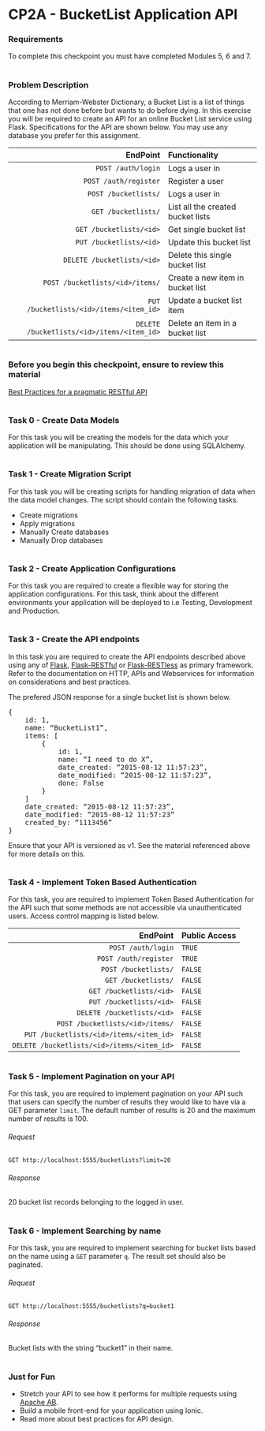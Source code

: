 # CP2A - BucketList Application API

### Requirements

To complete this checkpoint you must have completed Modules 5, 6 and 7.

#

### Problem Description

According to Merriam-Webster Dictionary, a Bucket List is a list of things that one has not done before but wants to do before dying.
In this exercise you will be required to create an API for an online Bucket List service using Flask.
Specifications for the API are shown below. You may use any database you prefer for this assignment.


EndPoint    |   Functionality
-----------:|:---------------
`POST /auth/login`                          | Logs a user in
`POST /auth/register`                       | Register a user
`POST /bucketlists/`                        | Logs a user in
`GET /bucketlists/`                         | List all the created bucket lists
`GET /bucketlists/<id>`                     | Get single bucket list
`PUT /bucketlists/<id>`                     | Update this bucket list
`DELETE /bucketlists/<id>`                  | Delete this single bucket list
`POST /bucketlists/<id>/items/`             | Create a new item in bucket list
`PUT /bucketlists/<id>/items/<item_id>`     | Update a bucket list item
`DELETE /bucketlists/<id>/items/<item_id>`  | Delete an item in a bucket list

#

### Before you begin this checkpoint, ensure to review this material
[Best Practices for a pragmatic RESTful API](http://www.vinaysahni.com/best-practices-for-a-pragmatic-restful-api)

#

### Task 0 - Create Data Models

For this task you will be creating the models for the data which your application will be manipulating. This should be done using SQLAlchemy.

#

### Task 1 -  Create Migration Script

For this task you will be creating scripts for handling migration of data when the data model changes. The script should contain the following tasks.

+ Create migrations
+ Apply migrations
+ Manually Create databases
+ Manually Drop databases

#

### Task 2 - Create Application Configurations

For this task you are required to create a flexible way for storing the application configurations. For this task, think about the different environments your application will be deployed to i.e Testing, Development and Production.

#

### Task 3 - Create the API endpoints

In this task you are required to create the API endpoints described above using any of [Flask](http://flask.pocoo.org/), [Flask-RESTful](http://flask-restful-cn.readthedocs.org/en/0.3.4/) or [Flask-RESTless](https://flask-restless.readthedocs.org/en/latest/index.html) as primary framework. Refer to the documentation on HTTP, APIs and Webservices for information on considerations and best practices.

The prefered JSON response for a single bucket list is shown below.

<pre>
{
	id: 1,
	name: “BucketList1”,
	items: [
		{
            id: 1,
            name: “I need to do X”,
            date_created: “2015-08-12 11:57:23”,
            date_modified: “2015-08-12 11:57:23”,
            done: False
        }
    ]
	date_created: “2015-08-12 11:57:23”,
	date_modified: “2015-08-12 11:57:23”
	created_by: “1113456”
}
</pre>

Ensure that your API is versioned as v1. See the material referenced above for more details on this.

#

### Task 4 - Implement Token Based Authentication

For this task, you are required to implement Token Based Authentication for the API such that some methods are not accessible via unauthenticated users. Access control mapping is listed below.

EndPoint    |   Public Access
-----------:|:---------------
`POST /auth/login`                          |   `TRUE`
`POST /auth/register`                       |    `TRUE`
`POST /bucketlists/`                        |   `FALSE`
`GET /bucketlists/`                         |   `FALSE`
`GET /bucketlists/<id>`                     |   `FALSE`
`PUT /bucketlists/<id>`                     |   `FALSE`
`DELETE /bucketlists/<id>`                  |   `FALSE`
`POST /bucketlists/<id>/items/`             |   `FALSE`
`PUT /bucketlists/<id>/items/<item_id>`     |   `FALSE`
`DELETE /bucketlists/<id>/items/<item_id>`  |   `FALSE`

#

### Task 5 - Implement Pagination on your API

For this task, you are required to implement pagination on your API such that users can specify the number of results they would like to have via a GET parameter `limit`. The default number of results is 20 and the maximum number of results is 100.

###### Request

`GET http://localhost:5555/bucketlists?limit=20`

###### Response

20 bucket list records belonging to the logged in user.

#

### Task 6 - Implement Searching by name
For this task, you are required to implement searching for bucket lists based on the name using a `GET` parameter `q`. The result set should also be paginated.

###### Request

`GET http://localhost:5555/bucketlists?q=bucket1`

###### Response

Bucket lists with the string “bucket1” in their name.

#

### Just for Fun

+ Stretch your API to see how it performs for multiple requests using [Apache AB](https://www.digitalocean.com/community/tutorials/how-to-use-apachebench-to-do-load-testing-on-an-ubuntu-13-10-vps).
+ Build a mobile front-end for your application using Ionic.
+ Read more about best practices for API design.